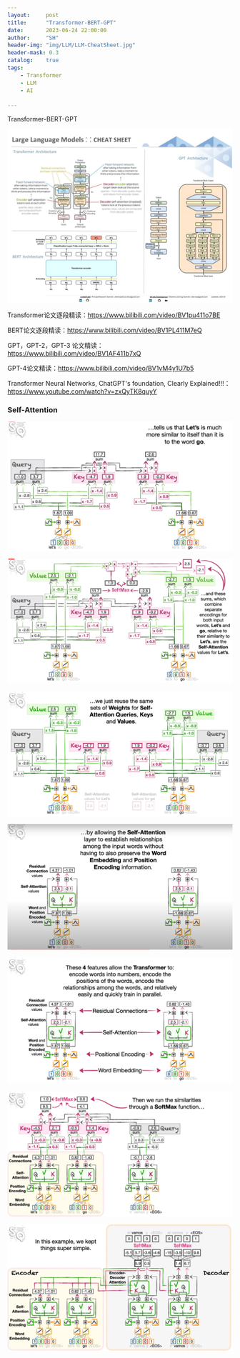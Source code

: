 ```yaml
---
layout:     post
title:      "Transformer-BERT-GPT"
date:       2023-06-24 22:00:00
author:     "SH"
header-img: "img/LLM/LLM-CheatSheet.jpg"
header-mask: 0.3
catalog:    true
tags:
    - Transformer
    - LLM
    - AI

---
```


Transformer-BERT-GPT

![img](/img/LLM/LLM-CheatSheet.jpg)



Transformer论文逐段精读：https://www.bilibili.com/video/BV1pu411o7BE

BERT论文逐段精读：https://www.bilibili.com/video/BV1PL411M7eQ

GPT，GPT-2，GPT-3 论文精读：https://www.bilibili.com/video/BV1AF411b7xQ

GPT-4论文精读：https://www.bilibili.com/video/BV1vM4y1U7b5

Transformer Neural Networks, ChatGPT's foundation, Clearly Explained!!!：https://www.youtube.com/watch?v=zxQyTK8quyY



### Self-Attention

![image-20230811144612410](/img/LLM/Transformer/Self-Attention-1.jpg)

![image-20230811145253870](/img/LLM/Transformer/Self-Attention-2.png)

![image-20230811145253870](/img/LLM/Transformer/Self-Attention-3.jpeg)

![image-20230811145730699](/img/LLM/Transformer/Self-Attention-4.png)

![image-20230811145253870](/img/LLM/Transformer/Self-Attention-5.jpeg)

![image-20230811145253870](/img/LLM/Transformer/Self-Attention-6.jpeg)

![image-20230811145253870](/img/LLM/Transformer/Self-Attention-7.jpeg)
